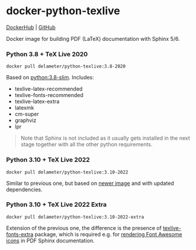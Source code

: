 # docker-python-texlive

[DockerHub](https://hub.docker.com/repository/docker/delameter/python-texlive) | [GitHub](https://github.com/delameter/docker-python-texlive)

Docker image for building PDF (LaTeX) documentation with Sphinx 5/6.


### Python 3.8 + TeX Live 2020 

```
docker pull delameter/python-texlive:3.8-2020
```

Based on [python:3.8-slim](https://hub.docker.com/_/python). Includes:
- texlive-latex-recommended
- texlive-fonts-recommended
- texlive-latex-extra
- latexmk
- cm-super
- graphviz
- lpr

> Note that Sphinx is not included as it usually gets installed in the next stage together with all the other python requirements.


### Python 3.10 + TeX Live 2022 

```
docker pull delameter/python-texlive:3.10-2022
```

Similar to previous one, but based on [newer image](https://hub.docker.com/layers/library/python/3.10-slim/images/sha256-7a08d7bfedcbf05d15b2bff8f0c86db6dd06bcbaa74c915d2d5585dbd5ba65b0) and with updated dependencies.


### Python 3.10 + TeX Live 2022 Extra

```
docker pull delameter/python-texlive:3.10-2022-extra
```

Extension of the previous one, the difference is the presence of [texlive-fonts-extra](https://packages.debian.org/sid/texlive-fonts-extra) package, which is required e.g. for  [rendering Font Awesome icons](https://ctan.org/pkg/fontawesome5) in PDF Sphinx documentation.
